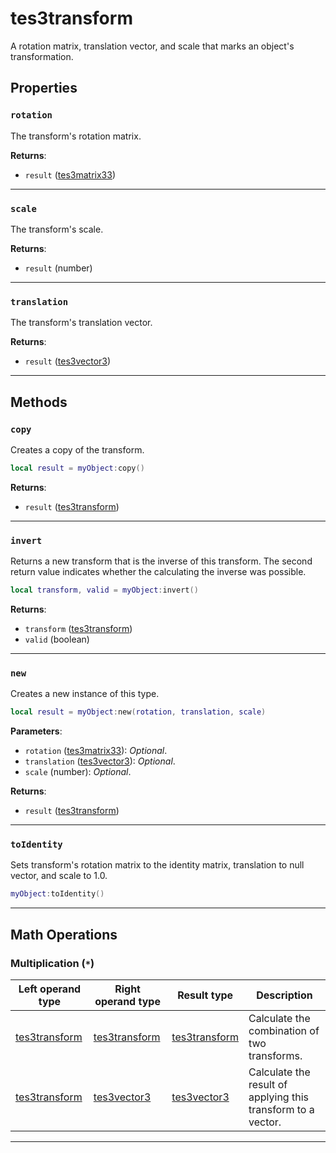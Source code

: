 <!---
	This file is autogenerated. Do not edit this file manually. Your changes will be ignored.
	More information: https://github.com/MWSE/MWSE/tree/master/docs
-->

# tes3transform
<div class="search_terms" style="display: none">tes3transform, transform</div>

A rotation matrix, translation vector, and scale that marks an object's transformation.

## Properties

### `rotation`
<div class="search_terms" style="display: none">rotation</div>

The transform's rotation matrix.

**Returns**:

* `result` ([tes3matrix33](../../types/tes3matrix33))

***

### `scale`
<div class="search_terms" style="display: none">scale</div>

The transform's scale.

**Returns**:

* `result` (number)

***

### `translation`
<div class="search_terms" style="display: none">translation</div>

The transform's translation vector.

**Returns**:

* `result` ([tes3vector3](../../types/tes3vector3))

***

## Methods

### `copy`
<div class="search_terms" style="display: none">copy</div>

Creates a copy of the transform.

```lua
local result = myObject:copy()
```

**Returns**:

* `result` ([tes3transform](../../types/tes3transform))

***

### `invert`
<div class="search_terms" style="display: none">invert</div>

Returns a new transform that is the inverse of this transform. The second return value indicates whether the calculating the inverse was possible.

```lua
local transform, valid = myObject:invert()
```

**Returns**:

* `transform` ([tes3transform](../../types/tes3transform))
* `valid` (boolean)

***

### `new`
<div class="search_terms" style="display: none">new</div>

Creates a new instance of this type.

```lua
local result = myObject:new(rotation, translation, scale)
```

**Parameters**:

* `rotation` ([tes3matrix33](../../types/tes3matrix33)): *Optional*.
* `translation` ([tes3vector3](../../types/tes3vector3)): *Optional*.
* `scale` (number): *Optional*.

**Returns**:

* `result` ([tes3transform](../../types/tes3transform))

***

### `toIdentity`
<div class="search_terms" style="display: none">toidentity</div>

Sets transform's rotation matrix to the identity matrix, translation to null vector, and scale to 1.0.

```lua
myObject:toIdentity()
```

***

## Math Operations

### Multiplication (`*`)

| Left operand type | Right operand type | Result type | Description |
| ----------------- | ------------------ | ----------- | ----------- |
| [tes3transform](../../types/tes3transform) | [tes3transform](../../types/tes3transform) | [tes3transform](../../types/tes3transform) | Calculate the combination of two transforms. |
| [tes3transform](../../types/tes3transform) | [tes3vector3](../../types/tes3vector3) | [tes3vector3](../../types/tes3vector3) | Calculate the result of applying this transform to a vector. |

***

